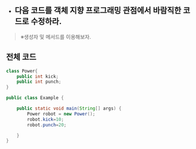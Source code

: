  + ## 다음 코드를 객체 지향 프로그래밍 관점에서 바람직한 코드로 수정하라. 

  >※생성자 및 메서드를 이용해보자.

## 전체 코드 
``` java
class Power{
	public int kick;
	public int punch;
}

public class Example {

	public static void main(String[] args) {
		Power robot = new Power();
		robot.kick=10;
		robot.punch=20;

	}
}
```

<br><br>



